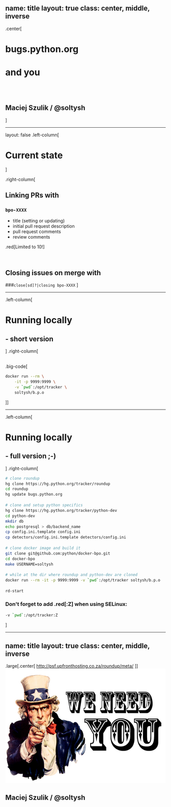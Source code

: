 name: title
layout: true
class: center, middle, inverse
---
.center[
# bugs.python.org
# and you
<br /><br />
## Maciej Szulik / @soltysh
]


---
layout: false
.left-column[
# Current state
]

.right-column[
## Linking PRs with
### `bpo-XXXX`

- title (setting or updating)
- initial pull request description
- pull request comments
- review comments

.red[Limited to 10!]

<br />

## Closing issues on merge with
###`close[sd]?|closing bpo-XXXX`
]


---
.left-column[
# Running locally
## - short version
]
.right-column[
<br />
<br />

.big-code[
```bash
docker run --rm \
    -it -p 9999:9999 \
    -v `pwd`:/opt/tracker \
    soltysh/b.p.o
```
]]


---
.left-column[
# Running locally
## - full version ;-)
]
.right-column[
```bash
# clone roundup
hg clone https://hg.python.org/tracker/roundup
cd roundup
hg update bugs.python.org

# clone and setup python specifics
hg clone https://hg.python.org/tracker/python-dev
cd python-dev
mkdir db
echo postgresql > db/backend_name
cp config.ini.template config.ini
cp detectors/config.ini.template detectors/config.ini

# clone docker image and build it
git clone git@github.com:python/docker-bpo.git
cd docker-bpo
make USERNAME=soltysh

# while at the dir where roundup and python-dev are cloned
docker run --rm -it -p 9999:9999 -v `pwd`:/opt/tracker soltysh/b.p.o

rd-start
```

### Don't forget to add .red[:Z] when using SELinux:
```bash
-v `pwd`:/opt/tracker:Z
```
]

---
name: title
layout: true
class: center, middle, inverse
---
.large[.center[
http://psf.upfronthosting.co.za/roundup/meta/
]]
![weneedyou](img/weneedyou.jpg)
## Maciej Szulik / @soltysh
